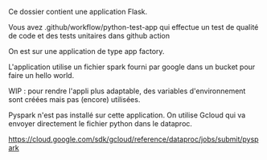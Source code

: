 Ce dossier contient une application Flask.<br>

Vous avez .github/workflow/python-test-app qui effectue un test de qualité de code et des tests unitaires dans github action<br>

On est sur une application de type app factory. 

L'application utilise un fichier spark fourni par google dans un bucket pour faire un hello world.

WIP : pour rendre l'appli plus adaptable, des variables d'environnement sont créées mais pas (encore) utilisées.

Pyspark n'est pas installé sur cette application. On utilise Gcloud qui va envoyer directement le fichier python dans le dataproc.

https://cloud.google.com/sdk/gcloud/reference/dataproc/jobs/submit/pyspark